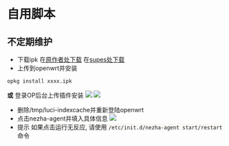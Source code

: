 # 自用脚本
## 不定期维护

* 下载ipk
在[原作者处下载](https://github.com/Erope/openwrt_nezha/releases/)
在[supes处下载](https://op.supes.top/packages/)
* 上传到openwrt并安装
```bash
opkg install xxxx.ipk
```
**或**
登录OP后台上传插件安装
![](https://www.slotheve.com/wp-content/uploads/2023/06/image-13.png)
![](https://www.slotheve.com/wp-content/uploads/2023/06/image-14.png)
* 删除/tmp/luci-indexcache并重新登陆openwrt
* 点击nezha-agent并填入具体信息
![](https://www.slotheve.com/wp-content/uploads/2023/06/image-15.png)
* 提示
<font style="background: rgb(250,248,245)">如果点击运行无反应, 请使用 `/etc/init.d/nezha-agent start/restart` 命令</font>
